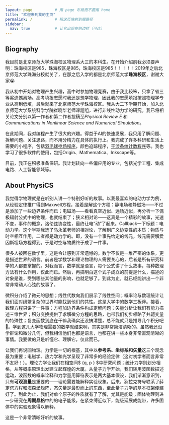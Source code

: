 ```yaml
---
layout: page          # 用 page 布局而不要用 home
title: "欢迎来到我的主页"
permalink: /          # 把这页映射到根路径
sidebar:
  nav: true           # 让它出现在侧边栏（可选）
---
```

## Biography
我目前是北京师范大学珠海校区物理系大三的本科生。在开始介绍前我必须要声明：珠海校区是985，珠海校区是985，珠海校区是985！！！！！2019年之后北京师范大学珠海分校就关了，在那之后入学的都是北京师范大学**珠海校区**，谢谢大家😭

我从初中开始对物理产生兴趣，高中时参加物理竞赛，由于我比较笨，只拿了省三等奖遗憾离场。高考填报志愿时我还是想学物理，因此我的志愿填报按照物理学专业从高到低填，最后就来了北京师范大学珠海校区。我从大二下学期开始，加入北京师范大学系统科学学院崔晓华老师课题组，进行非线性动力学的研究。我已将相关论文分别以第一作者和第二作者投稿至*Physical Review E* 和 *Communications in Nonlinear Science and Numerical Simulation*。

在此期间，我对编程产生了很大的兴趣。得益于AI的快速发展，我只用了解问题、拆解问题、关注思路，而不用分精力在具体的执行上。我完成了许多科研和生活上需要的小程序，包括[羽毛球抢场程序](https://zcyisiee.github.io/posts/mitmproxy/)，颜色追踪程序，[干涉条纹计数程序](https://github.com/zcyisiee/Fringe-Tracker)等。我也学习了很多软件的使用，包括Origin、Mathematica、Inkscape等。

目前，我正在积极准备保研。我计划转向一些偏应用的专业，包括光学工程、集成电路、人工智能领域等。

## About PhysiCS
我觉得学物理就是在听别人讲一个特别好听的故事。以我最喜欢的电动力学为例，从经验定律推广得到Maxwell方程，接着是解这个方程：静电场和静磁场——不过是添加了一些边界条件而已；电磁场——看看真空近似、远场近似，再分析一下偶极辐射公式中的物理，也就结束了；狭义相对论——这真是一个精彩的故事，光速不变，事件的概念，洛伦兹协变性，最终让电“动”了起来。Callback一下标题：电动力学。这个学期我选了马永革老师的相对论，了解到广义协变性的本质：物质与时空相互作用，二者都是动力学的。即，没有一个事先给定的线元，线元需要解爱因斯坦场方程得到。于是时空与物质终于成了一件事。

很多人被困在数学里，这是令让感到非常遗憾的。数学不仅是一堆严密的体系，更是描述世界的语言。前者是学数学和理论物理的人需要关心的，后者是所有研究科学的人都要掌握的。对我而言，数学就是语言，每个公式讲了什么故事，每种数理方法有什么作用，仅此而已。然后，再搞明白这个式子成立的前提是什么，描述的对象是谁，受到哪些其他量的影响，也就足够了。到此为止，就已经能讲出一个非常非常动人心弦的故事了。

微积分介绍了微元的思想；线性代数向我们展示了线性空间；概率论与数理统计让我们面对纷繁复杂的世界时能找到他们的共性。这是大学中的数学三板斧。接着，数理方程只讲了一件事：方程加边界条件构成定解问题；矢量分析让我们有能力描述三维世界；积分变换提供了求解微分方程的思路，也带我们初步领略了共轭变量的特殊性；复变函数到底在干嘛我确实还没搞清楚，总不能就只是推导几个积分吧🤦。学到这儿大学物理需要的数学就结束咧，其实是非常简洁清晰的。虽然我还没学群论和微分几何，但我相信他们也都是语言，也都在讲一些本身非常直观清晰的事情。我要做的只是听懂它、理解它，仅此而已。

让我们再说回物理。力学是一切的根基，其中以**参考系、坐标系和矢量**这三个观念最为重要；电磁学、热力学和光学呈现了非常多的经验定律（这对初学者而言非常不友好！）。理论力学让我们在相空间$ \{q, p
\} $中研究问题；统计力学则划分相格，从等概率原理出发建立起辉煌的大厦。从量子力学开始，我们转用波函数描述运动，波函数的概率诠释和力学量用算符表示是两大基本假设，我们渐渐意识到，只有**可观测量**是重要的——理论需要能解释实验现象。后来，狄拉克符号联系了薛定谔方程和海森堡矩阵，态矢量是最形而上的东西，至此量子力学的基本框架便建好了。到此为止，我们对单个原子的性质就有了了解，尤其是能级；固体物理则进一步研究在**周期晶格**中的的电子能级，在紧束缚近似下，能级延展成能带，许多固体中的实验现象得以解释。

这是一个非常清晰好听的故事。
